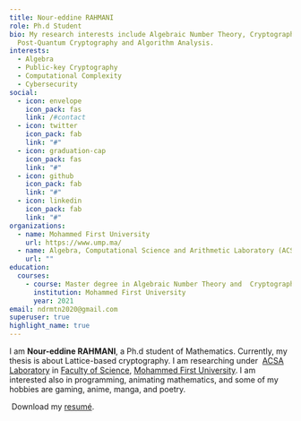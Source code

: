 ```yaml
---
title: Nour-eddine RAHMANI
role: Ph.d Student
bio: My research interests include Algebraic Number Theory, Cryptography,
  Post-Quantum Cryptography and Algorithm Analysis.
interests:
  - Algebra
  - Public-key Cryptography
  - Computational Complexity
  - Cybersecurity
social:
  - icon: envelope
    icon_pack: fas
    link: /#contact
  - icon: twitter
    icon_pack: fab
    link: "#"
  - icon: graduation-cap
    icon_pack: fas
    link: "#"
  - icon: github
    icon_pack: fab
    link: "#"
  - icon: linkedin
    icon_pack: fab
    link: "#"
organizations:
  - name: Mohammed First University
    url: https://www.ump.ma/
  - name: Algebra, Computational Science and Arithmetic Laboratory (ACSA)
    url: ""
education:
  courses:
    - course: Master degree in Algebraic Number Theory and  Cryptography
      institution: Mohammed First University
      year: 2021
email: ndrmtn2020@gmail.com
superuser: true
highlight_name: true
---
```

I am **Nour-eddine RAHMANI**, a Ph.d student of Mathematics. Currently, my thesis is about Lattice-based cryptography. I am researching under  [ACSA Laboratory](http://lacsa.alghammad.com/) in [Faculty of Science](http://fso.ump.ma/), [Mohammed First University](http://www.ump.ma/). I am interested also in programming, animating mathematics, and some of my hobbies are gaming, anime, manga, and poetry.

 Download my [resumé](https://ndrahmani.netlify.app/#).